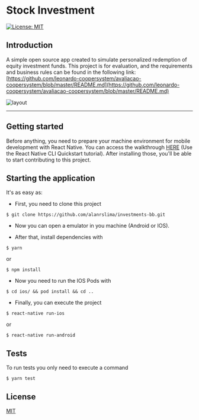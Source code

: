# Stock Investment

[![License: MIT](https://img.shields.io/badge/License-MIT-yellow.svg)](https://opensource.org/licenses/MIT)


## Introduction

A simple open source app created to simulate personalized redemption of equity investment funds. This project is for evaluation, and the requirements and business rules can be found in the following link: [https://github.com/leonardo-coopersystem/avaliacao-coopersystem/blob/master/README.md](https://github.com/leonardo-coopersystem/avaliacao-coopersystem/blob/master/README.md)

![layout](https://i.imgur.com/ztnW9ZM.png)

---

## Getting started

Before anything, you need to prepare your machine environment for mobile development with React Native. You can access the walkthrough [HERE](https://facebook.github.io/react-native/docs/getting-started) (Use the React Native CLI Quickstart tutorial). After installing those, you'll be able to start contributing to this project.

## Starting the application

It's as easy as:

* First, you need to clone this project
```
$ git clone https://github.com/alanrslima/investments-bb.git
```

* Now you can open a emulator in you machine (Android or IOS).

* After that, install dependencies with

```
$ yarn
```

or

```
$ npm install
```
* Now you need to run the IOS Pods with
```
$ cd ios/ && pod install && cd ..
``` 
* Finally, you can execute the project

```
$ react-native run-ios
```

or
```
$ react-native run-android
```

## Tests

To run tests you only need to execute a command

```
$ yarn test
```

## License

[MIT](LICENSE.md)